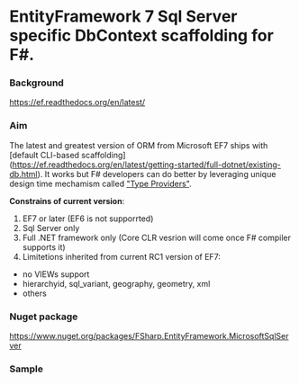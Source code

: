 # EntityFramework 7 Sql Server specific DbContext scaffolding for F#.

### Background

https://ef.readthedocs.org/en/latest/

### Aim

The latest and greatest version of ORM from Microsoft EF7 ships with [default CLI-based scaffolding] (https://ef.readthedocs.org/en/latest/getting-started/full-dotnet/existing-db.html). It works but F#
developers can do better by leveraging unique design time mechamism called ["Type Providers"](https://msdn.microsoft.com/en-us/library/hh156509.aspx).

__Constrains of current version__:
1. EF7 or later (EF6 is not supporrted)
2. Sql Server only
3. Full .NET framework only (Core CLR vesrion will come once F# compiler supports it)
4. Limitetions inherited from current RC1 version of EF7: 
  - no VIEWs support
  - hierarchyid, sql_variant, geography, geometry, xml
  - others



### Nuget package 

https://www.nuget.org/packages/FSharp.EntityFramework.MicrosoftSqlServer

### Sample
